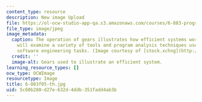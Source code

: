 ```yaml
---
content_type: resource
description: New image Upload
file: https://ol-ocw-studio-app-qa.s3.amazonaws.com/courses/6-883-program-analysis-fall-2005/5c60b280d27e632d4ddb351fadd4ab3b_6-883f05-th.jpg
file_type: image/jpeg
image_metadata:
  caption: The operation of gears illustrates how efficient systems work. This course
    will examine a variety of tools and program analysis techniques used to address
    software engineering tasks. (Image courtesy of [stock.xchng](http://www.freeimages.com/))
  credit: ''
  image-alt: Gears used to illustrate an efficient system.
learning_resource_types: []
ocw_type: OCWImage
resourcetype: Image
title: 6-883f05-th.jpg
uid: 5c60b280-d27e-632d-4ddb-351fadd4ab3b
---
```

